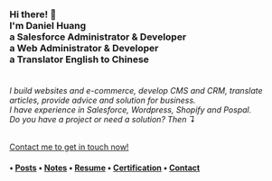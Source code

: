 <h3> Hi there! 👋
<br>I'm Daniel Huang
<br>a Salesforce Administrator & Developer
<br>a Web Administrator & Developer
<br>a Translator English to Chinese
</h3>
<h6>
<br>I build websites and e-commerce, develop CMS and CRM, translate articles, provide advice and solution for business.
<br>I have experience in Salesforce, Wordpress, Shopify and Pospal.
<br>Do you have a project or need a solution? Then ↴
</h6>
</h6><a href="https://huangguanqiao.com/contact/">Contact me to get in touch now!</a></h6>

<h4> • <a href="https://posts.huangguanqiao.com/">Posts</a> • <a href="https://notes.huangguanqiao.com/">Notes</a> • <a href="https://huangguanqiao.com/resume/">Resume</a> • <a href="https://huangguanqiao.com/certification/">Certification</a> • <a href="https://huangguanqiao.com/contact/">Contact</a></h4>
